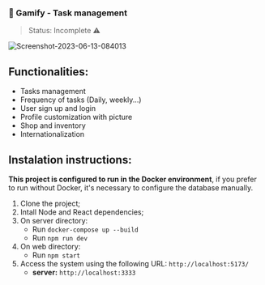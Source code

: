 ### 👾 Gamify - Task management
> Status: Incomplete ⚠️

![Screenshot-2023-06-13-084013](https://github.com/mateusflorez/gamify/assets/54851249/faa17873-6803-4165-8657-665ce60df391)

## Functionalities:
+ Tasks management
+ Frequency of tasks (Daily, weekly...)
+ User sign up and login
+ Profile customization with picture
+ Shop and inventory
+ Internationalization

## Instalation instructions:
**This project is configured to run in the Docker environment**, if you prefer to run without Docker, it's necessary to configure the database manually.

1. Clone the project;
2. Intall Node and React dependencies;
3. On server directory:
    - Run `docker-compose up --build`
    - Run `npm run dev`
4. On web directory:
    - Run `npm start`
4. Access the system using the following URL: `http://localhost:5173/`
   - **server:** `http://localhost:3333`

